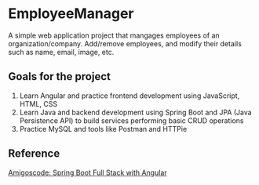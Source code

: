 # EmployeeManager
A simple web application project that mangages employees of an organization/company. Add/remove employees, and modify their details such as name, email, image, etc.

## Goals for the project
1. Learn Angular and practice frontend development using JavaScript, HTML, CSS
2. Learn Java and backend development using Spring Boot and JPA (Java Persistence API) to build services performing basic CRUD operations
3. Practice MySQL and tools like Postman and HTTPie

## Reference
[Amigoscode: Spring Boot Full Stack with Angular](https://www.youtube.com/watch?v=Gx4iBLKLVHk)
